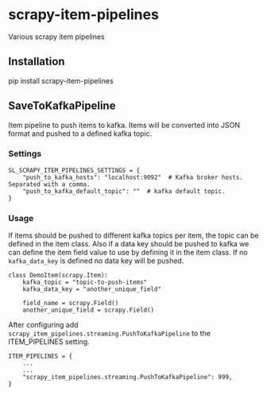 # scrapy-item-pipelines

Various scrapy item pipelines

## Installation

pip install scrapy-item-pipelines

## SaveToKafkaPipeline

Item pipeline to push items to kafka. Items will be converted into JSON format and pushed to a defined kafka topic.


### Settings

```
SL_SCRAPY_ITEM_PIPELINES_SETTINGS = {
    "push_to_kafka_hosts": "localhost:9092"  # Kafka broker hosts. Separated with a comma.
    "push_to_kafka_default_topic": ""  # kafka default topic.
}
```


### Usage

If items should be pushed to different kafka topics per item, the topic can be defined in the item class.
Also if a data key should be pushed to kafka we can define the item field value to use by defining it
in the item class. If no `kafka_data_key` is defined no data key will be pushed.

```
class DemoItem(scrapy.Item):
    kafka_topic = "topic-to-push-items"
    kafka_data_key = "another_unique_field"

    field_name = scrapy.Field()
    another_unique_field = scrapy.Field()
```

After configuring add `scrapy_item_pipelines.streaming.PushToKafkaPipeline` to the ITEM_PIPELINES setting.

```
ITEM_PIPELINES = {
    ...
    ...
    "scrapy_item_pipelines.streaming.PushToKafkaPipeline": 999,
}
```
